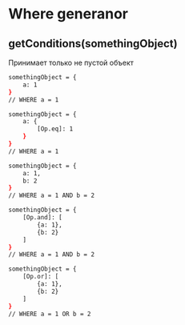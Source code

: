 # Where generanor
## getConditions(somethingObject)
Принимает только не пустой объект

```sh
somethingObject = {
    a: 1
}
// WHERE a = 1
```
```sh
somethingObject = {
    a: {
        [Op.eq]: 1
    }
}
// WHERE a = 1
```
```sh
somethingObject = {
    a: 1,
    b: 2
}
// WHERE a = 1 AND b = 2
```
```sh
somethingObject = {
    [Op.and]: [
        {a: 1},
        {b: 2}
    ]
}
// WHERE a = 1 AND b = 2
```
```sh
somethingObject = {
    [Op.or]: [
        {a: 1},
        {b: 2}
    ]
}
// WHERE a = 1 OR b = 2
```

